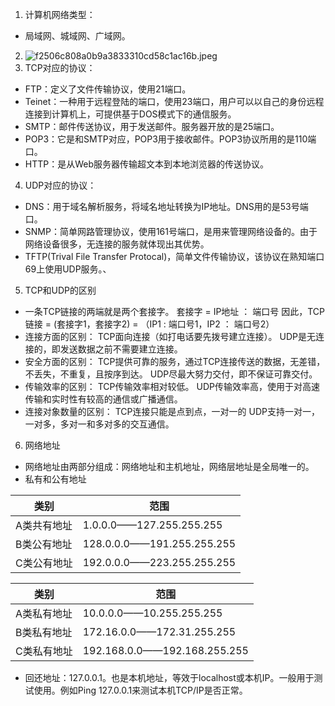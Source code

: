1. 计算机网络类型：
 * 局域网、城域网、广域网。
2.  ![f2506c808a0b9a3833310cd58c1ac16b.jpeg](en-resource://database/491:0)
3. TCP对应的协议：
* FTP：定义了文件传输协议，使用21端口。
* Teinet：一种用于远程登陆的端口，使用23端口，用户可以以自己的身份远程连接到计算机上，可提供基于DOS模式下的通信服务。
* SMTP：邮件传送协议，用于发送邮件。服务器开放的是25端口。
* POP3：它是和SMTP对应，POP3用于接收邮件。POP3协议所用的是110端口。
* HTTP：是从Web服务器传输超文本到本地浏览器的传送协议。
4. UDP对应的协议：
* DNS：用于域名解析服务，将域名地址转换为IP地址。DNS用的是53号端口。
* SNMP：简单网路管理协议，使用161号端口，是用来管理网络设备的。由于网络设备很多，无连接的服务就体现出其优势。
* TFTP(Trival File Transfer Protocal)，简单文件传输协议，该协议在熟知端口69上使用UDP服务。、
5. TCP和UDP的区别
* 一条TCP链接的两端就是两个套接字。
    套接字 = IP地址 ： 端口号
    因此，TCP链接 = (套接字1，套接字2) = （IP1 : 端口号1，IP2 ： 端口号2）
* 连接方面的区别：
    TCP面向连接（如打电话要先拨号建立连接）。
    UDP是无连接的，即发送数据之前不需要建立连接。
* 安全方面的区别：
    TCP提供可靠的服务，通过TCP连接传送的数据，无差错，不丢失，不重复，且按序到达。
    UDP尽最大努力交付，即不保证可靠交付。
* 传输效率的区别：
    TCP传输效率相对较低。
    UDP传输效率高，使用于对高速传输和实时性有较高的通信或广播通信。
* 连接对象数量的区别：
    TCP连接只能是点到点，一对一的
    UDP支持一对一，一对多，多对一和多对多的交互通信。
6. 网络地址
* 网络地址由两部分组成：网络地址和主机地址，网络层地址是全局唯一的。
* 私有和公有地址
  

| 类别        | 范围                       |
| ----------- | -------------------------- |
| A类共有地址 | 1.0.0.0——127.255.255.255   |
| B类公有地址 | 128.0.0.0——191.255.255.255 |
| C类公有地址 | 192.0.0.0——223.255.255.255 |


| 类别        | 范围                         |
| ----------- | ---------------------------- |
| A类私有地址 | 10.0.0.0——10.255.255.255     |
| B类私有地址 | 172.16.0.0——172.31.255.255   |
| C类私有地址 | 192.168.0.0——192.168.255.255 |

* 回还地址：127.0.0.1。也是本机地址，等效于localhost或本机IP。一般用于测试使用。例如Ping 127.0.0.1来测试本机TCP/IP是否正常。